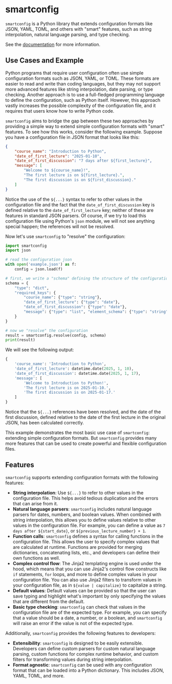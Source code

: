 # smartconfig

`smartconfig` is a Python library that extends configuration formats like JSON,
YAML, TOML, and others with "smart" features, such as string interpolation,
natural language parsing, and type checking.

See the [documentation](https://eldridgejm.github.io/smartconfig/) for more information.

## Use Cases and Example

Python programs that require user configuration often use simple configuration formats such as JSON, YAML, or TOML. These formats are easier to read and write than coding languages, but they may not support more advanced features like string interpolation, date parsing, or type checking. Another approach is to use a full-fledged programming language to define the configuration, such as Python itself. However, this approach vastly increases the possible complexity of the configuration file, and it requires that users know how to write Python code.

`smartconfig` aims to bridge the gap between these two approaches by providing a simple way to extend simple configuration formats with "smart" features. To see how this works, consider the following example. Suppose you have a configuration file in JSON format that looks like this:

```json
{
    "course_name": "Introduction to Python",
    "date_of_first_lecture": "2025-01-10",
    "date_of_first_discussion": "7 days after ${first_lecture}",
    "message": [
        "Welcome to ${course_name}!",
        "The first lecture is on ${first_lecture}.",
        "The first discussion is on ${first_discussion}."
    ]
}
```

Notice the use of the `${...}` syntax to refer to other values in the configuration file and the fact that the `date_of_first_discussion` key is defined relative to the `date_of_first_lecture` key; neither of these are features in standard JSON parsers. Of course, if we try to load this configuration file using Python's `json` module, we will not see anything special happen; the references will not be resolved.

Now let's use `smartconfig` to "resolve" the configuration:

```python
import smartconfig
import json

# read the configuration json
with open('example.json') as f:
    config = json.load(f)

# first, we write a "schema" defining the structure of the configuration
schema = {
    "type": "dict",
    "required_keys": {
        "course_name": {"type": "string"},
        "date_of_first_lecture": {"type": "date"},
        "date_of_first_discussion": {"type": "date"},
        "message": {"type": "list", "element_schema": {"type": "string"}}
    }
}

# now we "resolve" the configuration
result = smartconfig.resolve(config, schema)
print(result)
```

We will see the following output:

```python
{
    'course_name': 'Introduction to Python',
    'date_of_first_lecture': datetime.date(2025, 1, 10),
    'date_of_first_discussion': datetime.date(2025, 1, 17),
    'message': [
        'Welcome to Introduction to Python!',
        'The first lecture is on 2025-01-10.',
        'The first discussion is on 2025-01-17.'
    ]
}
```

Notice that the `${...}` references have been resolved, and the date of the first discussion, defined relative to the date of the first lecture in the original JSON, has been calculated correctly.

This example demonstrates the most basic use case of `smartconfig`: extending simple configuration formats. But `smartconfig` provides many more features that can be used to create powerful and flexible configuration files.

## Features

`smartconfig` supports extending configuration formats with the following features:

- **String interpolation**: Use `${...}` to refer to other values in the configuration file. This helps avoid tedious duplication and the errors that can arise from it.
- **Natural language parsers**: `smartconfig` includes natural language parsers for dates, numbers, and boolean values. When combined with string interpolation, this allows you to define values relative to other values in the configuration file. For example, you can define a value as `7 days after ${start_date}`, or `${previous_lecture_number} + 1`.
- **Function calls**: `smartconfig` defines a syntax for calling functions in the configuration file. This allows the user to specify complex values that are calculated at runtime. Functions are provided for merging dictionaries, concatenating lists, etc., and developers can define their own functions as well.
- **Complex control flow**: The Jinja2 templating engine is used under the hood, which means that you can use Jinja2's control flow constructs like `if` statements, `for` loops, and more to define complex values in your configuration file. You can also use Jinja2 filters to transform values in your configuration file, as in `${value | capitalize}` to capitalize a string.
- **Default values**: Default values can be provided so that the user can save typing and highlight what's important by only specifying the values that are different from the default.
- **Basic type checking**: `smartconfig` can check that values in the configuration file are of the expected type. For example, you can specify that a value should be a date, a number, or a boolean, and `smartconfig` will raise an error if the value is not of the expected type.

Additionally, `smartconfig` provides the following features to developers:

- **Extensibility**: `smartconfig` is designed to be easily extensible. Developers can define custom parsers for custom natural language parsing, custom functions for complex runtime behavior, and custom filters for transforming values during string interpolation.
- **Format agnostic**: `smartconfig` can be used with any configuration format that can be loaded into a Python dictionary. This includes JSON, YAML, TOML, and more.
